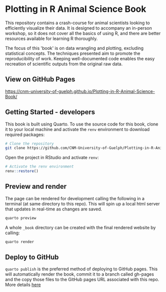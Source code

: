 # Plotting in R Animal Science Book

<!-- badges: start -->

<!-- badges: end -->

This repository contains a crash-course for animal scientists looking to efficiently visualize their data. It is designed to accompany an in-person workshop, so it does not cover all the basics of using R, and there are better resources available for learning R thoroughly.

The focus of this 'book' is on data wrangling and plotting, excluding statistical concepts. The techniques presented aim to promote the reproducibility of work. Keeping well-documented code enables the easy recreation of scientific outputs from the original raw data.

## View on GitHub Pages
<https://cnm-university-of-guelph.github.io/Plotting-in-R-Animal-Science-Book/>

## Getting Started - developers

This book is built using Quarto. To use the source code for this book, clone it to your local machine and activate the `renv` environment to download required packages:

``` bash
# Clone the repository
git clone https://github.com/CNM-University-of-Guelph/Plotting-in-R-Animal-Science-Book.git
```

Open the project in RStudio and activate `renv`:

``` r
# Activate the renv environment
renv::restore()
```

## Preview and render

The page can be rendered for development calling the following in a terminal (at same directory to this repo). This will spin up a local html server that updates in real-time as changes are saved.

``` bash
quarto preview
```

A whole `_book` directory can be created with the final rendered website by calling:

``` bash
quarto render
```

## Deploy to GitHub

`quarto publish` is the preferred method of deploying to GitHub pages. This will automatically render the book, commit it to a branch called gh-pages and the copy those files to the GitHub pages URL associated with this repo. More details [here](https://quarto.org/docs/publishing/github-pages.html#publish-command)
